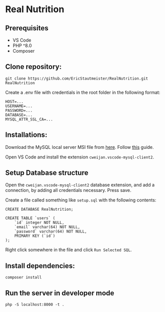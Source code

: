 # Real Nutrition

## Prerequisites

-   VS Code
-   PHP ^8.0
-   Composer

## Clone repository:

```
git clone https://github.com/EricStautmeister/RealNutrition.git RealNutrition
```

Create a .env file with credentials in the root folder in the following format:

```
HOST=...
USERNAME=...
PASSWORD=...
DATABASE=...
MYSQL_ATTR_SSL_CA=...
```

## Installations: <br>

Download the MySQL local server MSI file from [here](https://dev.mysql.com/downloads/file/?id=516926).
Follow [this](https://www.prisma.io/dataguide/mysql/setting-up-a-local-mysql-database) guide.

Open VS Code and install the extension `cweijan.vscode-mysql-client2`.

## Setup Database structure
Open the `cweijan.vscode-mysql-client2` database extension, and add a connection, by adding all credentials necessary. Press save. 

Create a file called something like `setup.sql` with the following contents:

```
CREATE DATABASE RealNutrition;

CREATE TABLE `users` (
    `id` integer NOT NULL,
    `email` varchar(64) NOT NULL,
    `password` varchar(64) NOT NULL,
    PRIMARY KEY (`id`)
);
```
Right click somewhere in the file and click `Run Selected SQL`.

## Install dependencies:

```
composer install
```

## Run the server in developer mode

```
php -S localhost:8000 -t .
```
